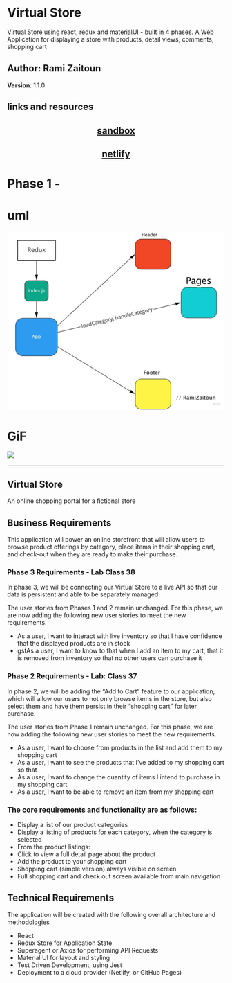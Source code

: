 # Virtual Store

Virtual Store using react, redux and materialUI - built in 4 phases. A Web Application for displaying a store with products, detail views, comments, shopping cart

## Author: Rami Zaitoun

**Version**: 1.1.0

## links and resources

## <center> [sandbox](https://codesandbox.io/s/quizzical-grass-8ddpd) </center>
## <center> [netlify](https://infallible-jang-f52fbe.netlify.app/Cart) </center>
<!-- 
## <center> [netlify deployed link]() </center>
 -->
# Phase 1 -

# uml 
![phaseOne](https://github.com/MasteRminD6666/storefront/blob/master/src/assets/Application-State-with-Redux.jpg)

# GiF
![](https://media.giphy.com/media/8FDvolCLPnStQlKy3v/giphy.gif)

<hr>

## Virtual Store

An online shopping portal for a fictional store

## Business Requirements

This application will power an online storefront that will allow users to browse product offerings by category, place items in their shopping cart, and check-out when they are ready to make their purchase.

### Phase 3 Requirements - Lab Class 38

In phase 3, we will be connecting our Virtual Store to a live API so that our data is persistent and able to be separately managed.

The user stories from Phases 1 and 2 remain unchanged. For this phase, we are now adding the following new user stories to meet the new requirements.

- As a user, I want to interact with live inventory so that I have confidence that the displayed products are in stock
- gstAs a user, I want to know to that when I add an item to my cart, that it is removed from inventory so that no other users can purchase it

### Phase 2 Requirements - Lab: Class 37

In phase 2, we will be adding the “Add to Cart” feature to our application, which will allow our users to not only browse items in the store, but also select them and have them persist in their “shopping cart” for later purchase.

The user stories from Phase 1 remain unchanged. For this phase, we are now adding the following new user stories to meet the new requirements.

- As a user, I want to choose from products in the list and add them to my shopping cart
- As a user, I want to see the products that I’ve added to my shopping cart so that
- As a user, I want to change the quantity of items I intend to purchase in my shopping cart
- As a user, I want to be able to remove an item from my shopping cart


### The core requirements and functionality are as follows:

- Display a list of our product categories
- Display a listing of products for each category, when the category is selected
- From the product listings:
- Click to view a full detail page about the product
- Add the product to your shopping cart
- Shopping cart (simple version) always visible on screen
- Full shopping cart and check out screen available from main navigation

## Technical Requirements

The application will be created with the following overall architecture and methodologies

- React
- Redux Store for Application State
- Superagent or Axios for performing API Requests
- Material UI for layout and styling
- Test Driven Development, using Jest
- Deployment to a cloud provider (Netlify, or GitHub Pages)
